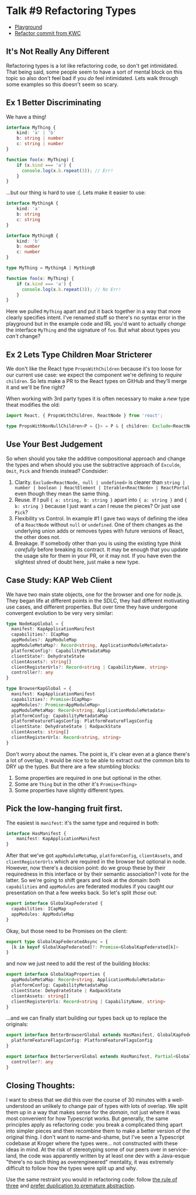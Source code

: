 # Talk \#9 Refactoring Types

* [Playground](https://www.typescriptlang.org/play/?#code/JYWwDg9gTgLgBAJQKYEMDGMA0cDecAKUEYAzgOrAwAWAwlcADYAmUSAdtsujAHIRNI4AXzgAzIiDgByVtykBuAFCLgbGEiij0ggLIBPACr02Ac1yK4luAGtVTAFzSUUuAB9pAIykWrHxyRgoVTN3NgBXEA8NH0s0f0DgtzhwyOihZVEwtgxgCDYxCAgACgAPR30jYIBKcys4YFE4UoA6WzYmOABebqcpGpwYqzQ8kggGJGaGCBMWj2bWMFQYIoBmKqr5OAB6LbgAUSgoAEJB9PSVNQ0tNF09amCAQVqrNodewb84AKDTQbivhK-c6qdSabRwfT3UwAIWellejikXg+jhSUSgf1REXRinOMD0iwhemhSBgoMqpi6RKhJie7khxhM0IyWRyeQKEAATKVysTSeTGf1Bg0miVWnYuj0pM4hXVYiMxhMpjMxXMFktVutNjs4Hx9ocTqdccp8YTCMRyJQqHw2DwwgwGHRGCx2AAefBUnBCAB8VI9ADJcHA0PRmKw2I49iU0AwwgJXVwMHwBNhwg6klkBKJVEgmL7zjrgCY2NBBNQkCQkNhy3oZIIAFZhAJwKgaMsQOAgFDWMutuBIEoocDjYMQcCMJCKU2CADSKDADzAYAYwDQKBguTYOhQbAaFfgnUQSGGUCYru+wWwF9M3qnBMEAEkaPPt2AqcgT2fryYr4CTLfpzgRcwB0fh7SQV932PaAvz-X8fn-O9CWAlc1w3PJQKYcCdFJFAmHXFBPTgAA3DQSE3eIEOEJDBGfMAUA8RhKD0HCYDwgjIMPD8YPPOCg1IqByLySjEh9Gi4AAESQKg9BYdckAAZTY9QqQAbW-VNsQ0eDggAXSUQCEDw+i0GsJT5LU5orKkmS5PUcz1E01IoH08S6IYpj8R4IdBEPb9xPwBh11EaAQAAMSWMJWDCoKTBIGg8mzMxDzwAB3Kh5IErFnOoxQdTXSsATjPQ4GnEh7HE5MkDnMAAHEpg8FAGE9Hwu13UR90cGqUNXddN23dr9x8Nd6MYlcNwrAB+RwnxfecfHnECwPGEhpqApdMOw+bLEWzbxlYlBXzW7jT14hDsB6tD+uWiDcPwtjb0sZdgtChK2CStb3LG5iDvuw7tuDFd2BgBykDWmzZKgeTQeGoG1AeEhKxgVaRNMVTdNh4BgeQExgACDQAFUoAYFGj0-M7EncL7PL0byQCrAEEMe0c1CIB0NDWnc9GNcToSIVLKygGr6ogRrmpS1qdz3AIuvnS6+owqWOoCYb5w88asdJ80QDxpBXVmkD52Z3abq1iRdddYC9ogo2Fo2m6DtfRwTtg871uXXr0K3B27oI5nnpgEKoBAN6kscanxpY322NfHwA6D8LIui2L4sSotHECl7g4i9coqQGKUDi0Oi0x4HQccCG7MU5TBHcIymBMsya9L+HEdJcrGeCdGW5gHG8dBImSed6DTo0zubx5kErnBAAJFASAG6X4AGOo2qX2WFyXVCFa3JWhvOAdIFgepLjBG44BFsWaoigQofUDoV+DNXvomjuDdjnb7awlbHCth35oPiUI+8BAKXyatfXMGh5JMARnobILVLCqWsCfGwSA9AQEaGAhgEDb7QN0mtbWFssE4KgffJBulbyAOASfUE1xBDEPnOaRYsBNbPBNt-W6Md5zD3JmPeWXtra-T9nHIKgdXppxMOHZ+NMhFcLAD3cuklpKQ2hjXJI9dG4w1iHDGACMkYd2-N3bRWM1B93xlAQeHcXYU0pFTaRkc6YM2-JQ5Qh9oDwCnmfQQJIyQaD5hAAWGgsH9hKOodoJA4BzwXnvAI2AGFgBvqQ3MsDshxIauAxhRBmGv2ePHUKOcYB5wLkXCRGdREJwKUUlOxcTA8zccfTxdC4A+NBApDQAlgkDjCUwCJUTF7KywAQFALCmquniYku+uZvTYHwMMjcoz4lMI0K-X0j9hiszGOMKAnM2DcyEEAA)
* [Refactor commit from KWC](https://github.com/krogertechnology/kap-web-client/pull/1404)

## It's Not Really Any Different

Refactoring types is a lot like refactoring code, so don't get intimidated. That being said, some people seem to have a
sort of mental block on this topic so also don't feel bad if you *do* feel intimidated. Lets walk through some examples
so this doesn't seem so scary.

## Ex 1 Better Discriminating

We have a thing!

```typescript
interface MyThing {
    kind: 'a' | 'b'
    b: string | number
    c: string | number
}

function foo(x: MyThing) {
    if (x.kind === 'a') {
      console.log(x.b.repeat(3)); // Err!
    }
}
```

...but our thing is hard to use :(. Lets make it easier to use:

```typescript
interface MythingA {
    kind: 'a'
    b: string
    c: string
}

interface MythingB {
    kind: 'b'
    b: number
    c: number
}

type MyThing = MythingA | MythingB

function foo(x: MyThing) {
    if (x.kind === 'a') {
      console.log(x.b.repeat(3)); // No Err!
    }
}
```

Here we pulled `MyThing` apart and put it back together in a way that more clearly specifies intent. I've renamed stuff
so there's no syntax error in the playground but in the example code and IRL you'd want to actually *change* the
interface `MyThing` and the signature of `foo`. But what about types you *can't* change?


## Ex 2 Lets Type Children Moar Stricterer

We don't like the React type `PropsWithChildren` because it's too loose for our current use case: we expect the
component we're defining to *require* `children`. So lets make a PR to the React types on GitHub and they'll merge it
and we'll be fine right?

When working with 3rd party types it is often necessary to make a *new* type theat modifies the old:

```typescript
import React, { PropsWithChildren, ReactNode } from 'react';

type PropsWithNonNullChildren<P = {}> = P & { children: Exclude<ReactNode, null | undefined> }
```

## Use Your Best Judgement

So when should you take the additive compositional approach and change the types and when should you use the subtractive approach of `Exculde`, `Omit`, `Pick` and friends instead? Condsider:

1. Clarity. `Exclude<ReactNode, null | undefined>` is clearer than `string | number | boolean | ReactElement | Iterable<ReactNode> | ReactPortal` even though they mean the same thing.
2. Reuse. If I pull `{ a: string, b: string }` apart into `{ a: string }` and `{ b: string }` because I just want `a` can I reuse the pieces? Or just use `Pick`?
3. Flexibility vs Control. In example #1 I gave two ways of defining the idea of a `ReactNode` without `null` or
   `undefined`. One of them changes as the underlying union adds or removes types with future versions of React, the
   other does not.
4. Breakage. If somebody other than you is using the existing type *think carefully* before breaking its contract. It
   may be enough that you update the usage site for them in your PR, or it may not. If you have even the slightest shred
   of doubt here, just make a new type.

## Case Study: KAP Web Client

We have two main state objects, one for the browser and one for node.js. They began life at different points in the
SDLC, they had different motivating use cases, and different properties. But over time they have undergone convergent
evolution to be very very similar:

```typescript
type NodeKapGlobal = {
  manifest: KapApplicationManifest
  capabilities?: ICapMap
  appModules?: AppModuleMap
  appModuleMetaMap?: Record<string, ApplicationModuleMetadata>
  platformConfig?: CapabilityMetadataMap
  clientState?: DehydrateState
  clientAssets?: string[]
  clientRegisterUrls?: Record<string | CapabilityName, string>
  controller?: any
}

type BrowserKapGlobal = {
  manifest: KapApplicationManifest
  capabilities?: Promise<ICapMap>
  appModules?: Promise<AppModuleMap>
  appModuleMetaMap: Record<string, ApplicationModuleMetadata>
  platformConfig: CapabilityMetadataMap
  platformFeatureFlagsConfig: PlatformFeatureFlagsConfig
  clientState: DehydrateState | RadpackState
  clientAssets: string[]
  clientRegisterUrls: Record<string, string>
}
```

Don't worry about the names. The point is, it's clear even at a glance there's a lot of overlap, it would be nice to be
able to extract out the common bits to DRY up the types. But there are a few stumbling blocks:

1. Some properties are required in one but optional in the other.
2. Some are `Thing` but in the other it's `Promise<Thing>`
3. Some properties have slightly different types.

## Pick the low-hanging fruit first.

The easiest is `manifest`: it's the same type and required in both:

```typescript
interface HasManifest {
    manifest: KapApplicationManifest
}
```

After that we've got `appModuleMetaMap`, `platformConfig`, `clientAssets`, and `clientRegisterUrls` which are required in the browser but optional in node. However, now there's a decision point: do we group these by their requiredness in this interface or by their semantic association? I vote for the latter. So we're going to shift gears and look at the domain: both `capabilities` and `appModules` are federated modules if you caught our presentation on that a few weeks back. So let's split *those* out:

```typescript
export interface GlobalKapFederated {
  capabilities: ICapMap
  appModules: AppModuleMap
}
```

Okay, but those need to be Promises on the client:

```typescript
export type GlobalKapFederatedAsync = {
  [k in keyof GlobalKapFederated]?: Promise<GlobalKapFederated[k]>
}
```

and now we just need to add the rest of the building blocks:

```typescript
export interface GlobalKapProperties {
  appModuleMetaMap: Record<string, ApplicationModuleMetadata>
  platformConfig: CapabilityMetadataMap
  clientState: DehydrateState | RadpackState
  clientAssets: string[]
  clientRegisterUrls: Record<string | CapabilityName, string>
}
```

...and we can finally start building our types back up to replace the originals:

```typescript
export interface BetterBrowserGlobal extends HasManifest, GlobalKapFederatedAsync, GlobalKapProperties {
  platformFeatureFlagsConfig: PlatformFeatureFlagsConfig
}

export interface BetterServerGlobal extends HasManifest, Partial<GlobalKapFederated>, Partial<GlobalKapProperties> {
  controller?: any
}
```

## Closing Thoughts:

I want to stress that we did this over the course of 30 minutes with a well-understood an unlikely to change pair of types with lots of overlap. We split them up in a way that makes sense for the *domain*, not just where it was most convenient for how Typescript works. But generally, the same principles apply as refactoring code: you break a complicated thing apart into simpler pieces and then recombine them to make a better version of the original thing. I don't want to name-and-shame, but I've seen a Typescript codebase at Kroger where the types were... not constructed with these ideas in mind. At the risk of stereotyping some of our peers over in service-land, the code was apparently written by at least one dev with a Java-esque "there's no such thing as *over*engineered" mentality, it was extremely difficult to follow how the types were split up and why. 

Use the same restraint you would in refactoring code: follow [the rule of three](https://en.wikipedia.org/wiki/Rule_of_three_(computer_programming)) and [prefer duplication to premature abstraction](https://sandimetz.com/blog/2016/1/20/the-wrong-abstraction).

